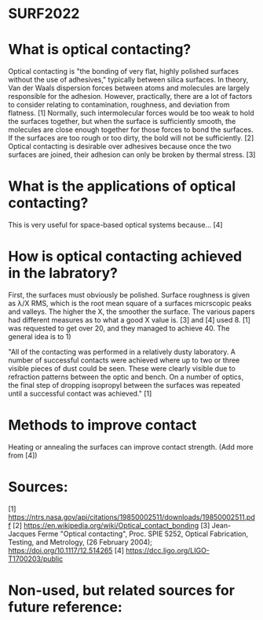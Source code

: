 # SURF2022

# What is optical contacting?
Optical contacting is "the bonding of very flat, highly polished surfaces without the use of adhesives," typically between silica surfaces. In theory, Van der Waals dispersion forces between atoms and molecules are largely responsible for the adhesion. However, practically, there are a lot of factors to consider relating to contamination, roughness, and deviation from flatness. [1] Normally, such intermolecular forces would be too weak to hold the surfaces together, but when the surface is sufficiently smooth, the molecules are close enough together for those forces to bond the surfaces. If the surfaces are too rough or too dirty, the bold will not be sufficiently. [2] Optical contacting is desirable over adhesives because once the two surfaces are joined, their adhesion can only be broken by thermal stress. [3]

# What is the applications of optical contacting?
This is very useful for space-based optical systems because... [4]  

# How is optical contacting achieved in the labratory?
First, the surfaces must obviously be polished. Surface roughness is given as λ/X RMS, which is the root mean square of a surfaces micrscopic peaks and valleys. The higher the X, the smoother the surface. The various papers had different measures as to what a good X value is. [3] and [4] used 8. [1] was requested to get over 20, and they managed to achieve 40.
The general idea is to
1) 

"All of the contacting was performed in a relatively dusty laboratory. A number of successful contacts were achieved where up to two or three visible pieces of dust could be seen. These were clearly visible due to refraction patterns between the optic and bench. On a number of optics, the final step of dropping isopropyl between the surfaces was repeated until a successful contact was achieved." [1]

# Methods to improve contact
Heating or annealing the surfaces can improve contact strength.
(Add more from [4])

# Sources:
[1] https://ntrs.nasa.gov/api/citations/19850002511/downloads/19850002511.pdf
[2] https://en.wikipedia.org/wiki/Optical_contact_bonding
[3] Jean-Jacques Ferme "Optical contacting", Proc. SPIE 5252, Optical Fabrication, Testing, and Metrology, (26 February 2004); https://doi.org/10.1117/12.514265
[4] https://dcc.ligo.org/LIGO-T1700203/public

# Non-used, but related sources for future reference:

